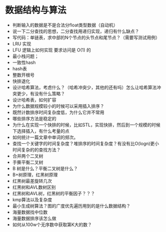 # 数据结构与算法

* 判断输入的数据是不是合法分float类型数据（自动机）
* 说一下二分查找的思想，二分查找用递归实现，递归有什么缺点？
* 写代码：单链表，求中部的N个节点的头节点和尾节点？（需要写测试用例）
* LRU 实现
* LFU 逻辑上如何实现 要求访问是 O(1) 的
* 最小栈问题；
* 一致性hash
* hash表
* 整数开根号
* 快排退化
* 设计哈希算法，考虑什么？（哈希冲突少，其他的还有吗）怎么让哈希算法冲突更少，有没有什么策略？
* 设计哈希表，如何扩容
* 为什么数据规模较小的时候可以采用插入排序？
* 既然计数排序时间复杂度低，为什么它并不常用
* 哪些排序方法是稳定的
* 为什么在实现一个快排的时候，比如STL，实现快排，然后到一个规模的时候下选择插入，有什么考量的点
* 如何统计一篇文章中单词的频次。
* 查找一个关键字的时间复杂度？堆排序的时间复杂度？有没有比O(logn)更小时间复杂的的查找方法？
* 合并两个二叉树
* 手撕平衡二叉树
* B 树是什么？平衡二叉树是什么？
* B+树原理，红黑树原理
* 红黑树最差旋转几次
* 红黑树和AVL数树区别
* 红黑树和AVL树，红黑树的平衡因子？？？
* kmp算法以及复杂度
* 最小生成树算法？图的广度优先遍历用到的是什么数据结构？
* 海量数据找中位数
* 海量数据排序该怎么做
* 如何从100w个无序数中获取第K大的数？